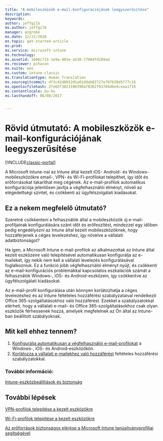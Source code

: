 ```yaml
---
title: "A mobileszközök e-mail-konfigurációjának leegyszerűsítése"
description: 
keywords: 
author: jeffgilb
ms.author: jeffgilb
manager: angrobe
ms.date: 12/22/2016
ms.topic: get-started-article
ms.prod: 
ms.service: microsoft-intune
ms.technology: 
ms.assetid: 1696c715-1e9a-401e-a530-77904fd189ad
ms.reviewer: pchacon
ms.suite: ems
ms.custom: intune-classic
ms.translationtype: Human Translation
ms.sourcegitcommit: df3c42d8b52d1a01ddab82727e707639d5f77c16
ms.openlocfilehash: 2fe65f3021596390af8262f83704d6e4ceaa1716
ms.contentlocale: hu-hu
ms.lasthandoff: 06/08/2017


---
```


# <a name="quick-start-guide-simplify-email-configuration-on-mobile-devices"></a>Rövid útmutató: A mobileszközök e-mail-konfigurációjának leegyszerűsítése

[!INCLUDE[classic-portal](../includes/classic-portal.md)]

A Microsoft Intune-nal az Intune által kezelt iOS- Android- és Windows-mobileszközökre email-, VPN- és Wi-Fi-profilokat telepíthet, így időt és erőforrásokat takaríthat meg cégének. Az e-mail-profilok automatikus konfigurációja jelentősen javítja a végfelhasználói élményt, növeli az elégedettségi szintet, és csökkenti az ügyfélszolgálati kiadásokat.

## <a name="is-this-quick-start-guide-right-for-me"></a>Ez a nekem megfelelő útmutató?
Szeretné csökkenteni a felhasználók által a mobileszközök új e-mail-profiljainak konfigurálására szánt időt és erőfeszítést, mindezzel egy időben pedig engedélyezni az Intune által kezelt mobileszközöknek, hogy hozzáférjenek a céges levelezéshez, így növelve a vállalati adatbiztonságot?

Ha igen, a Microsoft Intune e-mail-profilok az alkalmazottak az Intune által kezelt eszközeire való telepítésével automatikusan konfigurálja az e-maileket, így nekik nem kell a vállalati levelezés konfigurálásával foglalkozniuk. Ez a funkció jobb végfelhasználói élményt nyújt, és csökkenti az e-mail-konfigurációs problémákkal kapcsolatos eszkalációk számát a felhasználók Windows-, iOS- és Android-eszközein, így csökkentve az ügyfélszolgálati kiadásokat.

Az e-mail-profil konfigurálása után könnyen korlátozhatja a céges levelezéshez és az Intune feltételes hozzáférési szabályzataival rendelkező Office 365-szolgáltatásokhoz való hozzáférést. Ezekkel a szabályzatokkal elérheti, hogy a vállalati e-mail- és Office 365-szolgáltatásokhoz csak olyan eszközök férhessenek hozzá, amelyek megfelelnek az Ön által az Intune-ban beállított szabályoknak.

## <a name="how-do-i-do-it"></a>Mit kell ehhez tennem?
1.  [Konfigurálja automatikusan a végfelhasználói e-mail-profilokat](/intune-classic/deploy-use/configure-access-to-corporate-email-using-email-profiles-with-microsoft-intune) a Windows-, iOS- és Android-eszközökön.
2.  [Korlátozza a vállalati e-mailekhez való hozzáférést](/intune-classic/deploy-use/restrict-access-to-email-and-o365-services-with-microsoft-intune) feltételes hozzáférési szabályzatokkal.


### <a name="additional-information"></a>További információ:
[Intune-eszközbeállítások és biztonság](/intune-classic/deploy-use/manage-settings-and-features-on-your-devices-with-microsoft-intune-policies)

## <a name="what-should-i-do-next"></a>További lépések
[VPN-profilok telepítése a kezelt eszközökre](/intune-classic/deploy-use/vpn-connections-in-microsoft-intune)

[Wi-Fi-profilok telepítése a kezelt eszközökre](/intune-classic/deploy-use/wi-fi-connections-in-microsoft-intune)

[Az erőforrások biztonságos elérése a Microsoft Intune tanúsítványprofiljai segítségével](/intune-classic/deploy-use/secure-resource-access-with-certificate-profiles)

